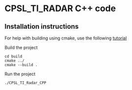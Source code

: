 # CPSL_TI_RADAR C++ code

## Installation instructions
For help with building using cmake, use the following [tutorial](https://cmake.org/cmake/help/latest/guide/tutorial/index.html)

Build the project
```
cd build
cmake ../
cmake --build .
```

Run the project
```
./CPSL_TI_Radar_CPP
```